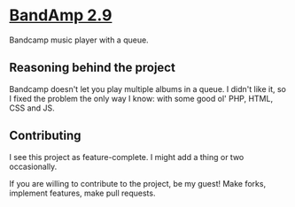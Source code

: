 # [BandAmp 2.9](https://bandamp.fly.dev/)

Bandcamp music player with a queue.

## Reasoning behind the project

Bandcamp doesn't let you play multiple albums in a queue.
I didn't like it, so I fixed the problem the only way I know: with some good ol' PHP, HTML, CSS and JS.

## Contributing

I see this project as feature-complete. I might add a thing or two occasionally.

If you are willing to contribute to the project, be my guest! Make forks, implement features, make pull requests.
